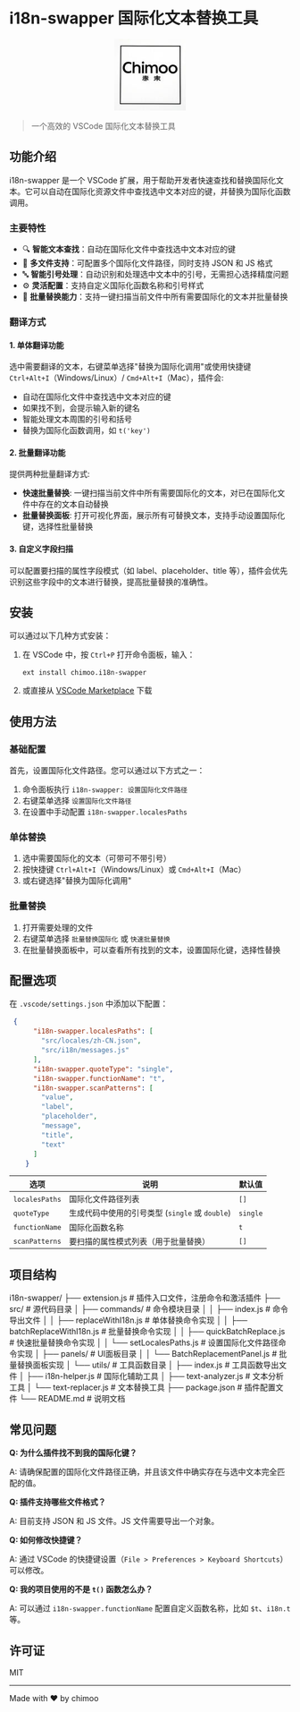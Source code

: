 # i18n-swapper 国际化文本替换工具

<p align="center">
  <img src="images/name.jpg" alt="chimoo's logo" width="128">
</p>

> 一个高效的 VSCode 国际化文本替换工具

## 功能介绍

i18n-swapper 是一个 VSCode 扩展，用于帮助开发者快速查找和替换国际化文本。它可以自动在国际化资源文件中查找选中文本对应的键，并替换为国际化函数调用。

### 主要特性

- 🔍 **智能文本查找**：自动在国际化文件中查找选中文本对应的键
- 📂 **多文件支持**：可配置多个国际化文件路径，同时支持 JSON 和 JS 格式
- 🔤 **智能引号处理**：自动识别和处理选中文本中的引号，无需担心选择精度问题
- ⚙️ **灵活配置**：支持自定义国际化函数名称和引号样式
- 🚀 **批量替换能力**：支持一键扫描当前文件中所有需要国际化的文本并批量替换

### 翻译方式

#### 1. 单体翻译功能

选中需要翻译的文本，右键菜单选择"替换为国际化调用"或使用快捷键 `Ctrl+Alt+I`（Windows/Linux）/ `Cmd+Alt+I`（Mac），插件会:
- 自动在国际化文件中查找选中文本对应的键
- 如果找不到，会提示输入新的键名
- 智能处理文本周围的引号和括号
- 替换为国际化函数调用，如 `t('key')`

#### 2. 批量翻译功能

提供两种批量翻译方式:

- **快速批量替换**: 一键扫描当前文件中所有需要国际化的文本，对已在国际化文件中存在的文本自动替换
- **批量替换面板**: 打开可视化界面，展示所有可替换文本，支持手动设置国际化键，选择性批量替换

#### 3. 自定义字段扫描

可以配置要扫描的属性字段模式（如 label、placeholder、title 等），插件会优先识别这些字段中的文本进行替换，提高批量替换的准确性。

## 安装

可以通过以下几种方式安装：

1. 在 VSCode 中，按 `Ctrl+P` 打开命令面板，输入：
   ```
   ext install chimoo.i18n-swapper
   ```

2. 或直接从 [VSCode Marketplace](https://marketplace.visualstudio.com/items?itemName=chimoo.i18n-swapper) 下载

## 使用方法

### 基础配置

首先，设置国际化文件路径。您可以通过以下方式之一：

1. 命令面板执行 `i18n-swapper: 设置国际化文件路径`
2. 右键菜单选择 `设置国际化文件路径`
3. 在设置中手动配置 `i18n-swapper.localesPaths`

### 单体替换

1. 选中需要国际化的文本（可带可不带引号）
2. 按快捷键 `Ctrl+Alt+I`（Windows/Linux）或 `Cmd+Alt+I`（Mac）
3. 或右键选择"替换为国际化调用"

### 批量替换

1. 打开需要处理的文件
2. 右键菜单选择 `批量替换国际化` 或 `快速批量替换`
3. 在批量替换面板中，可以查看所有找到的文本，设置国际化键，选择性替换

## 配置选项

在 `.vscode/settings.json` 中添加以下配置：

```json
 {
      "i18n-swapper.localesPaths": [
        "src/locales/zh-CN.json",
        "src/i18n/messages.js"
      ],
      "i18n-swapper.quoteType": "single",
      "i18n-swapper.functionName": "t",
      "i18n-swapper.scanPatterns": [
        "value",
        "label",
        "placeholder",
        "message",
        "title",
        "text"
      ]
    }
```

| 选项 | 说明 | 默认值 |
| ----- | ---- | ----- |
| `localesPaths` | 国际化文件路径列表 | `[]` |
| `quoteType` | 生成代码中使用的引号类型 (`single` 或 `double`) | `single` |
| `functionName` | 国际化函数名称 | `t` |
| `scanPatterns` | 要扫描的属性模式列表（用于批量替换） | `[]` |

## 项目结构

i18n-swapper/
├── extension.js # 插件入口文件，注册命令和激活插件
├── src/ # 源代码目录
│ ├── commands/ # 命令模块目录
│ │ ├── index.js # 命令导出文件
│ │ ├── replaceWithI18n.js # 单体替换命令实现
│ │ ├── batchReplaceWithI18n.js # 批量替换命令实现
│ │ ├── quickBatchReplace.js # 快速批量替换命令实现
│ │ └── setLocalesPaths.js # 设置国际化文件路径命令实现
│ ├── panels/ # UI面板目录
│ │ └── BatchReplacementPanel.js # 批量替换面板实现
│ └── utils/ # 工具函数目录
│ ├── index.js # 工具函数导出文件
│ ├── i18n-helper.js # 国际化辅助工具
│ ├── text-analyzer.js # 文本分析工具
│ └── text-replacer.js # 文本替换工具
├── package.json # 插件配置文件
└── README.md # 说明文档

## 常见问题

**Q: 为什么插件找不到我的国际化键？**

A: 请确保配置的国际化文件路径正确，并且该文件中确实存在与选中文本完全匹配的值。

**Q: 插件支持哪些文件格式？**

A: 目前支持 JSON 和 JS 文件。JS 文件需要导出一个对象。

**Q: 如何修改快捷键？**

A: 通过 VSCode 的快捷键设置（`File > Preferences > Keyboard Shortcuts`）可以修改。

**Q: 我的项目使用的不是 `t()` 函数怎么办？**

A: 可以通过 `i18n-swapper.functionName` 配置自定义函数名称，比如 `$t`、`i18n.t` 等。

## 许可证

MIT

---

Made with ❤️ by chimoo